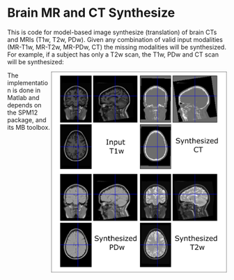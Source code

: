 # Brain MR and CT Synthesize
This is code for model-based image synthesize (translation) of brain CTs and MRIs (T1w, T2w, PDw). Given any combination of valid input modalities (MR-T1w, MR-T2w, MR-PDw, CT) the missing modalities will be synthesized. For example, if a subject has only a T2w scan, the T1w, PDw and CT scan will be synthesized:

<img style="float: right;" src="https://github.com/brudfors/synthesize-brain-mri-ct/blob/master/example.png" width="80%" height="80%">

The implementation is done in Matlab and depends on the SPM12 package, and its MB toolbox.
